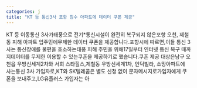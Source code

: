 ```yaml
---
categories: j
title: "KT 등 통신3사 포항 침수 아파트에 데이터 쿠폰 제공"
---
```

KT 등 이동통신 3사가태풍으로 전기*통신시설이 완전히 복구되지 않은포항 오천, 제철동 피해 아파트 입주민에무제한 데이터 쿠폰을 제공합니다.포항시에 따르면,이들 통신 3사는 통신장애를 불편을 호소하는태풍 피해 주민을 위해17일부터 인터넷 통신 복구 때까지데이터를 무제한 이용할 수 있는쿠폰을 제공하기로 했습니다.쿠폰 제공 대상은남구 오천읍 우방신세계2차와 서희 스타힐스,제철동 우방신세계1차, 인덕빌라, 소망아파트에 사는통신 3사 가입자로,KT와 SK텔레콤은 별도 신청 없이 문자메시지로가입자에게 쿠폰을 보내주고,LG유플러스 가입자는 아
